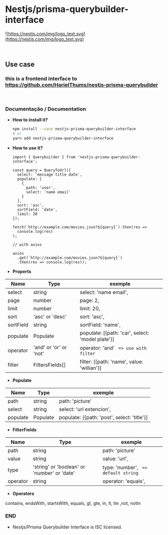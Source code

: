 # Nestjs/prisma-querybuilder-interface

![https://nestjs.com/img/logo_text.svg](https://nestjs.com/img/logo_text.svg)

<br/>

## Use case

### this is a frontend interface to https://github.com/HarielThums/nestjs-prisma-querybuilder

<br/>

### Documentação / Documentation

- **How to install it?**

  ```sh
  npm install --save nestjs-prisma-querybuilder-interface
  # or
  yarn add nestjs-prisma-querybuilder-interface
  ```

- **How to use it?**

  ```tsx
  import { Querybuilder } from 'nestjs-prisma-querybuilder-interface';

  const query = QueryToUrl({
    select: 'message title date',
    populate: [
      {
        path: 'user',
        select: 'name email'
      }
    ],
    sort: 'asc',
    sortField: 'date',
    limit: 20
  });

  fetch(`http://example.com/movies.json?${query}`).then(res =>
    console.log(res)
  );

  // with axios

  axios
    .get(`http://example.com/movies.json?${query}`)
    .then(res => console.log(res));
  ```

- **Properts**

| Name      | Type                   | exemple                                          |
| --------- | ---------------------- | ------------------------------------------------ |
| select    | string                 | select: 'name email',                            |
| page      | number                 | page: 2,                                         |
| limit     | number                 | limit: 20,                                       |
| sort      | 'asc' or 'desc'        | sort: 'asc',                                     |
| sortField | string                 | sortField: 'name',                               |
| populate  | Populate               | populate: [{path: 'car', select: 'model plate'}] |
| operator  | 'and' or 'or' or 'not' | operator: 'and' ` => use with filter`            |
| filter    | FiltersFields[]        | filter: [{path: 'name', value: 'willian'}]       |

- **Populate**

| Name     | Type     | exemple                                     |
| -------- | -------- | ------------------------------------------- |
| path     | string   | path: 'picture'                             |
| select   | string   | select: 'url extencion',                    |
| populate | Populate | populate: [{path: 'post', select: 'title'}] |

- **FilterFields**

| Name     | Type                                        | exemple                              |
| -------- | ------------------------------------------- | ------------------------------------ |
| path     | string                                      | path: 'picture'                      |
| value    | string                                      | value: 'url',                        |
| type     | 'string' or 'boolean' or 'number' or 'date' | type: 'number', ` => default string` |
| operator | string                                      | operator: 'equals',                  |

- **Operators**

contains, endsWith, startsWith, equals, gt, gte, in, lt, lte ,not, notIn

### END

- Nestjs/Prisma Querybuilder Interface is ISC licensed.
